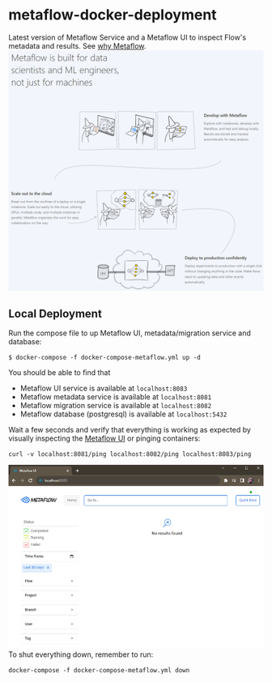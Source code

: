 # metaflow-docker-deployment
Latest version of Metaflow Service and a Metaflow UI to inspect Flow's metadata and results. See [why Metaflow](https://docs.metaflow.org/introduction/why-metaflow).  
![What is Metaflow](./docs/image.png)
## Local Deployment
Run the compose file to up Metaflow UI, metadata/migration service and database:
```console
$ docker-compose -f docker-compose-metaflow.yml up -d
```
You should be able to find that
* Metaflow UI service is available at `localhost:8083`
* Metaflow metadata service is available at `localhost:8081`
* Metaflow migration service is available at `localhost:8082`
* Metaflow database (postgresql) is available at `localhost:5432`

Wait a few seconds and verify that everything is working as expected by visually inspecting the [Metaflow UI](localhost:8083) or pinging containers:
```console
curl -v localhost:8081/ping localhost:8082/ping localhost:8083/ping
```
![Metaflow UI](./docs/image-1.png)  
To shut everything down, remember to run:
```console
docker-compose -f docker-compose-metaflow.yml down
```